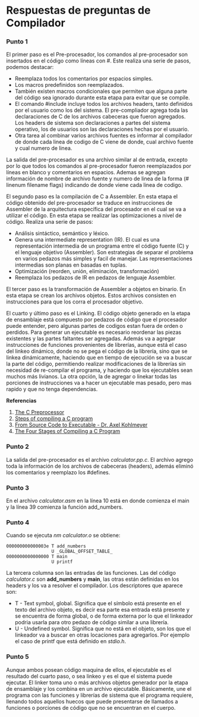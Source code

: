 # Respuestas de preguntas de Compilador

### Punto 1

El primer paso es el Pre-procesador, los comandos al pre-procesador son insertados en el código como líneas con #. Este realiza una serie de pasos, podemos destacar:

* Reemplaza todos los comentarios por espacios simples.
* Los macros predefinidos son reemplazados.
* También existen macros condicionales que permiten que alguna parte del código sea ignorado durante esta etapa para evitar que se compile.
* El comando #include incluye todos los archivos headers, tanto definidos por el usuario como los del sistema. El pre-compliador agrega toda las declaraciones de C de los archivos cabeceras que fueron agregados. Los headers de sistema son declaraciones a partes del sistema operativo, los de usuarios son las declaraciones hechas por el usuario.
* Otra tarea al combinar varios archivos fuentes es informar al compilador de donde cada linea de codigo de C viene de donde, cual archivo fuente y cual numero de linea.

La salida del pre-procesador es una archivo similar al de entrada, excepto por lo que todos los comandos al pre-procesador fueron reemplazados por líneas en blanco y comentarios en espacios. Ademas se agregan información de nombre de archivo fuente y numero de linea de la forma (# linenum filename flags) indicando de donde viene cada linea de codigo.

El segundo paso es la compilación de C a Assembler. En esta etapa el código obtenido del pre-procesador se traduce en instrucciones de Assembler de la arquitectura específica del procesador en el cual se va a utilizar el código. En esta etapa se realizar las optimizaciones a nivel de código. Realiza una serie de pasos:

* Análisis sintáctico, semántico y léxico.
* Genera una intermediate representation (IR). El cual es una representación intermedia de un programa entre el código fuente (C) y el lenguaje objetivo (Assembler). Son estrategias de separar el problema en varios pedazos más simples y facil de manejar. Las representaciones intermedias son planas en basadas en tuplas.
* Optimización (reorden, unión, eliminación, transformación)
* Reemplaza los pedazos de IR en pedazos de lenguaje Assembler.

El tercer paso es la transformación de Assembler a objetos en binario. En esta etapa se crean los archivos objetos. Estos archivos consisten en instrucciones para que los corra el procesador objetivo.

El cuarto y último paso es el Linking. El código objeto generado en la etapa de ensamblaje está compuesto por pedazos de código que el procesador puede entender, pero algunas partes de codigos estan fuera de orden o perdidos. Para generar un ejecutable es necesario reordenar las piezas existentes y las partes faltantes ser agregadas. Además va a agregar instrucciones de funciones provenientes de librerías, aunque está el caso del linkeo dinámico, donde no se pega el código de la librería, sino que se linkea dinámicamente, haciendo que en tiempo de ejecución se va a buscar la parte del código, permitiendo realizar modificaciones de la librerías sin necesidad de re-compilar el programa, y haciendo que los ejecutables sean muchos más livianos. La otra opción, la de agregar o linekar todas las porciones de instrucciones va a hacer un ejecutable mas pesado, pero mas rapido y que no tenga dependencias.

 **Referencias**

1. [The C Preprocessor](https://www.slac.stanford.edu/comp/unix/gnu-info/cpp_1.html)
2. [Steps of compiling a C program](https://medium.com/@bchen720/steps-of-compiling-a-c-program-7a9a531eb9f8)
3. [From Source Code to Executable - Dr. Axel Kohlmeyer](https://www.ictp.it/media/539402/HPC-Appointment-6.pdf)
4. [The Four Stages of Compiling a C Program](https://www.calleerlandsson.com/the-four-stages-of-compiling-a-c-program/)

### Punto 2

La salida del pre-procesador es el archivo *calculator.pp.c*. El archivo agrego toda la información de los archivos de cabeceras (headers), además eliminó los comentarios y reemplazo los #defines.

### Punto 3

En el archivo *calculator.asm* en la línea 10 está en donde comienza el main y la línea 39 comienza la función add_numbers.

### Punto 4

Cuando se ejecuta *nm calculator.o* se obtiene:

~~~
000000000000003e T add_numbers
                 U _GLOBAL_OFFSET_TABLE_
0000000000000000 T main
                 U printf
~~~

La tercera columna son las entradas de las funciones. Las del código *calculator.c* son **add_numbers** y **main**, las otras están definidas en los headers y los va a resolver el compilador. Los descriptores que aparece son:

* T - Text symbol, global. Significa que el símbolo está presente en el texto del archivo objeto, es decir esa parte esa entrada está presente y se encuentra de forma global, o de forma externa por lo que el linkeador podria usarla para otro pedazo de código similar a una librería.
* U - Undefined symbol. Significa que no está en el objeto, son los que el linkeador va a buscar en otras locaciones para agregarlos. Por ejemplo el caso de printf que está definido en *stdio.h*.

### Punto 5

Aunque ambos posean código maquina de ellos, el ejecutable es el resultado del cuarto paso, o sea linkeo y es el que el sistema puede ejecutar. El linker toma uno o más archivos objetos generador por la etapa de ensamblaje y los combina en un archivo ejecutable. Básicamente, une el programa con las funciones y librerías de sistema que el programa requiere, llenando todos aquellos huecos que puede presentarse de llamados a funciones o porciones de código que no se encuentran en el cuerpo.
